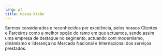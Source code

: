 ```yaml
---
lang: pt
title: Nossa Visão
---
```


Sermos considerados e reconhecidos por excelência, pelos nossos Clientes e Parceiros como a melhor opção do ramo em que actuamos, sendo assim uma empresa de destaque no segmento, actuando com modernismo, dinâmismo e liderança no Mercado Nacional e Internacional dos serviços prestados.
